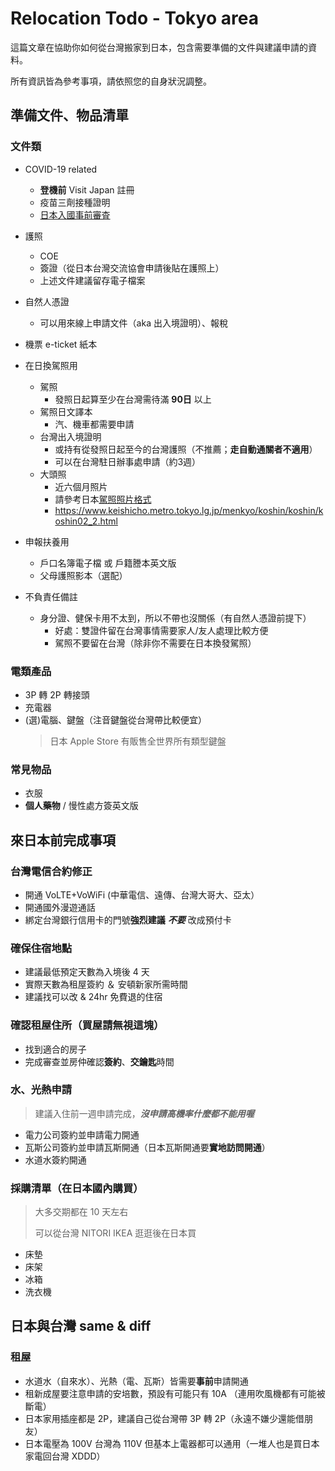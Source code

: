 # Relocation Todo - Tokyo area
這篇文章在協助你如何從台灣搬家到日本，包含需要準備的文件與建議申請的資料。

所有資訊皆為參考事項，請依照您的自身狀況調整。

準備文件、物品清單
----
### 文件類
- COVID-19 related
	- **登機前** Visit Japan 註冊
	- 疫苗三劑接種證明
	- [日本入國事前審査](https://www.hco.mhlw.go.jp)
- 護照
	- COE
	- 簽證（從日本台灣交流協會申請後貼在護照上）
	- 上述文件建議留存電子檔案
- 自然人憑證
	- 可以用來線上申請文件（aka 出入境證明）、報稅
- 機票 e-ticket 紙本
- 在日換駕照用
	- 駕照
		- 發照日起算至少在台灣需待滿 **90日** 以上
	- 駕照日文譯本
		- 汽、機車都需要申請
	- 台灣出入境證明
		- 或持有從發照日起至今的台灣護照（不推薦；**走自動通關者不適用**）
		- 可以在台灣駐日辦事處申請（約3週）
	- 大頭照
		- 近六個月照片
		- 請參考日本[駕照照片格式](https://www.keishicho.metro.tokyo.lg.jp/menkyo/koshin/koshin/koshin02_2.html)
		- https://www.keishicho.metro.tokyo.lg.jp/menkyo/koshin/koshin/koshin02_2.html

- 申報扶養用
	- 戶口名簿電子檔 或 戶籍謄本英文版
	- 父母護照影本（選配）
	
- 不負責任備註
	- 身分證、健保卡用不太到，所以不帶也沒關係（有自然人憑證前提下）
		- 好處：雙證件留在台灣事情需要家人/友人處理比較方便
		- 駕照不要留在台灣（除非你不需要在日本換發駕照）

### 電類產品
- 3P 轉 2P 轉接頭
- 充電器
- (選)電腦、鍵盤（注音鍵盤從台灣帶比較便宜）
	> 日本 Apple Store 有販售全世界所有類型鍵盤

### 常見物品
- 衣服
- **個人藥物** / 慢性處方簽英文版

來日本前完成事項
----
### 台灣電信合約修正
- 開通 VoLTE+VoWiFi (中華電信、遠傳、台灣大哥大、亞太）
- 開通國外漫遊通話
- 綁定台灣銀行信用卡的門號**強烈建議** ***不要*** 改成預付卡

### 確保住宿地點
- 建議最低預定天數為入境後 4 天
- 實際天數為租屋簽約 ＆ 安頓新家所需時間
- 建議找可以改 & 24hr 免費退的住宿

### 確認租屋住所（買屋請無視這塊）
- 找到適合的房子
- 完成審查並房仲確認**簽約**、**交鑰匙**時間

### 水、光熱申請 
> 建議入住前一週申請完成，***沒申請高機率什麼都不能用喔***

- 電力公司簽約並申請電力開通
- 瓦斯公司簽約並申請瓦斯開通（日本瓦斯開通要**實地訪問開通**）
- 水道水簽約開通

### 採購清單（在日本國內購買）
> 大多交期都在 10 天左右<p>可以從台灣 NITORI IKEA 逛逛後在日本買

- 床墊
- 床架
- 冰箱
- 洗衣機


日本與台灣 same & diff
----
### 租屋
- 水道水（自來水）、光熱（電、瓦斯）皆需要**事前**申請開通
- 租新成屋要注意申請的安培數，預設有可能只有 10A （連用吹風機都有可能被斷電）
- 日本家用插座都是 2P，建議自己從台灣帶 3P 轉 2P（永遠不嫌少還能借朋友）
- 日本電壓為 100V 台灣為 110V 但基本上電器都可以通用（一堆人也是買日本家電回台灣 XDDD）
